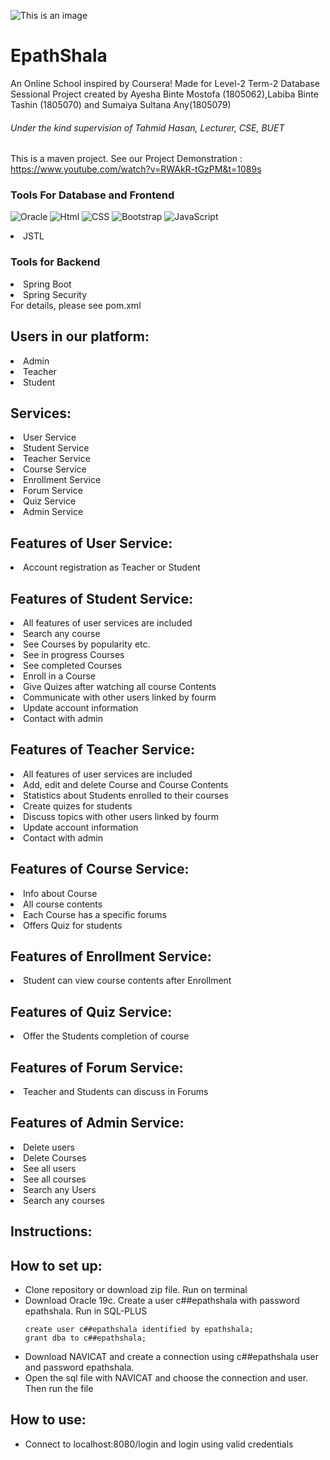 ![This is an image](https://media.istockphoto.com/photos/diverse-group-of-students-studying-at-library-picture-id619066144?b=1&k=20&m=619066144&s=170667a&w=0&h=C8VIYCO84zoW8bb7orXGmsSvMMIULY-VgvvvEE9E0Cc=)

# EpathShala
  An Online School inspired by Coursera!
  Made for Level-2 Term-2 Database Sessional Project created by  Ayesha Binte Mostofa (1805062),Labiba Binte Tashin (1805070) and Sumaiya Sultana Any(1805079) 
 ###### Under the kind supervision of Tahmid Hasan, Lecturer, CSE, BUET
 
This is a maven project. See our Project Demonstration : https://www.youtube.com/watch?v=RWAkR-tGzPM&t=1089s
### Tools For Database and Frontend

![Oracle](https://img.shields.io/badge/Oracle-F80000?style=for-the-badge&logo=oracle&logoColor=white)
![Html](https://img.shields.io/badge/HTML-239120?style=for-the-badge&logo=html5&logoColor=white)
![CSS](https://img.shields.io/badge/css3-%231572B6.svg?style=for-the-badge&logo=css3&logoColor=white)
![Bootstrap](https://img.shields.io/badge/bootstrap-%23563D7C.svg?style=for-the-badge&logo=bootstrap&logoColor=white)
![JavaScript](https://img.shields.io/badge/javascript-%23323330.svg?style=for-the-badge&logo=javascript&logoColor=%23F7DF1E)
<li>JSTL</li>

### Tools for Backend 
<li>Spring Boot</li>
<li>Spring Security</li>
For details, please see pom.xml
<h2> Users in our platform: </h2>
<li> Admin </li>
<li> Teacher </li>
<li> Student </li>


<h2> Services: </h2>
<li> User Service </li>
<li> Student Service </li>
<li> Teacher Service </li>
<li> Course Service </li>
<li> Enrollment Service </li>
<li> Forum Service </li>
<li> Quiz Service </li>
<li> Admin Service </li>


<h2> Features of User Service: </h2>
<li> Account registration as Teacher or Student </li>

<h2> Features of Student Service: </h2>
<li> All features of user services are included </li>
<li> Search any course </li>
<li> See Courses by popularity etc.</li>
<li> See in progress Courses</li>
<li> See completed Courses</li>
<li> Enroll in a Course </li>
<li> Give Quizes after watching all course Contents  </li>
<li> Communicate with other users linked by fourm</li>
<li> Update account information </li>
<li> Contact with admin </li>

<h2> Features of Teacher Service: </h2>
<li> All features of user services are included </li>
<li> Add, edit and delete Course and Course Contents </li>
<li> Statistics about Students enrolled to their courses</li>
<li> Create quizes for students</li>
<li> Discuss topics with other users linked by fourm</li>
<li> Update account information </li>
<li> Contact with admin </li>

<h2> Features of Course Service: </h2>
<li> Info about Course </li>
<li> All course contents </li>
<li> Each Course has a specific forums </li>
<li> Offers Quiz for students </li>

<h2> Features of Enrollment Service: </h2>
<li> Student can view course contents after Enrollment </li>

<h2> Features of Quiz Service: </h2>
<li> Offer the Students completion of course</li>

<h2> Features of Forum  Service: </h2>
<li> Teacher and Students can discuss in Forums</li>

<h2> Features of Admin Service: </h2>
<li> Delete users </li>
<li> Delete Courses</li>
<li> See all users </li>
<li> See all courses </li>
<li> Search any Users </li>
<li> Search any courses</li>

## Instructions:

## How to set up:
  <ul>
    <li>Clone repository or download zip file. Run on terminal

  
  <li> Download Oracle 19c. Create a user c##epathshala with password epathshala. Run in SQL-PLUS
    
```
create user c##epathshala identified by epathshala;
grant dba to c##epathshala;
```
 <li>Download NAVICAT and create a connection using c##epathshala user and password epathshala. </li>
 <li>Open the sql file with NAVICAT and choose the connection and user. Then run the file</li>
  
</ul>


## How to use:
<ul>
  <li> Connect to localhost:8080/login and login using valid credentials
</ul>

